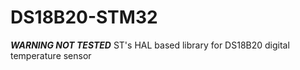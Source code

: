 # DS18B20-STM32
***WARNING NOT TESTED***
ST's HAL based library for DS18B20 digital temperature sensor

